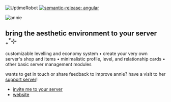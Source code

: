 ![UptimeRobot](https://img.shields.io/uptimerobot/ratio/m792603658-7e50ae6bb7f048a0435792d8) [![semantic-release: angular](https://img.shields.io/badge/semantic--release-angular-e10079?logo=semantic-release)](https://github.com/semantic-release/semantic-release)

![annie](https://i.ibb.co.com/5swkj7k/annie-public-banner-final.png)

## bring the aesthetic environment to your server  ₊˚⊹
customizable levelling and economy system • create your very own server's shop and items •  minimalistic profile, level, and relationship cards • other basic server management modules


wants to get in touch or share feedback to improve annie? have a visit to her [support server](https://discord.gg/HjPHCyG346)!


* [invite me to your server](https://discord.com/api/oauth2/authorize?client_id=501461775821176832&permissions=140056587334&scope=bot%20applications.commands)
* [website](https://www.annie.gg)
